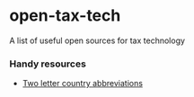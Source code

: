 # open-tax-tech
A list of useful open sources for tax technology

### Handy resources
* [Two letter country abbreviations](http://eeieio.accountsupport.com/Country-Abbreviations.html)
